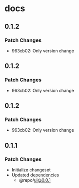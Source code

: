 # docs

## 0.1.2

### Patch Changes

- 963cb02: Only version change

## 0.1.2

### Patch Changes

- 963cb02: Only version change

## 0.1.2

### Patch Changes

- 963cb02: Only version change

## 0.1.1

### Patch Changes

- Initialize changeset
- Updated dependencies
  - @repo/ui@0.0.1
